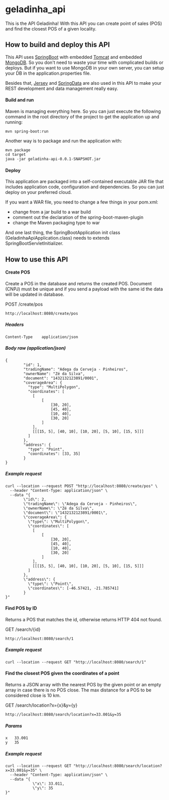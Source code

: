 # geladinha_api

This is the API Geladinha! With this API you can create point of sales (POS) and find the closest POS of a given locality.

## How to build and deploy this API

This API uses [SpringBoot](https://spring.io/projects/spring-boot) with embedded [Tomcat](http://tomcat.apache.org/) and embedded [MongoDB](https://www.mongodb.com/). So you don't need to waste your time with complicated builds or deploys. But if you want to use MongoDB in your own server, you can setup your DB in the application.properties file.

Besides that, [Jersey](https://jersey.github.io/) and [SpringData](https://spring.io/projects/spring-data) are also used in this API to make your REST development and data management really easy.

#### Build and run

Maven is managing everything here. So you can just execute the following command in the root directory of the project to get the application up and running:

```
mvn spring-boot:run
```

Another way is to package and run the application with:

```
mvn package
cd target
java -jar geladinha-api-0.0.1-SNAPSHOT.jar
```

#### Deploy

This application are packaged into a self-contained executable JAR file that includes application code, configuration and dependencies. So you can just deploy on your preferred cloud.

If you want a WAR file, you need to change a few things in your pom.xml:
- change from a jar build to a war build
- comment out the declaration of the spring-boot-maven-plugin
- change the Maven packaging type to war

And one last thing, the SpringBootApplication init class (GeladinhaApiApplication.class) needs to extends SpringBootServletInitializer.


## How to use this API


#### Create POS

Create a POS in the database and returns the created POS. Document (CNPJ) must be unique and if you send a payload with the same id the data will be updated in database.

POST /create/pos

```
http://localhost:8080/create/pos
```

##### Headers
```
Content-Type	application/json
```


##### Body raw (application/json)
```
{
        "id": 1, 
        "tradingName": "Adega da Cerveja - Pinheiros",
        "ownerName": "Zé da Silva",
        "document": "1432132123891/0001",
        "coverageArea": { 
          "type": "MultiPolygon", 
          "coordinates": [
            [
            	[
            		[30, 20], 
            		[45, 40], 
            		[10, 40], 
            		[30, 20]
            	]
            ], 
            [[[15, 5], [40, 10], [10, 20], [5, 10], [15, 5]]]
          ]
        },
        "address": { 
          "type": "Point",
          "coordinates": [33, 35]
        }
}

```

##### Example request

```
curl --location --request POST "http://localhost:8080/create/pos" \
  --header "Content-Type: application/json" \
  --data "{
        \"id\": 2, 
        \"tradingName\": \"Adega da Cerveja - Pinheiros\",
        \"ownerName\": \"Zé da Silva\",
        \"document\": \"1432132123891/0001\",
        \"coverageArea\": { 
          \"type\": \"MultiPolygon\", 
          \"coordinates\": [
            [
            	[
            		[30, 20], 
            		[45, 40], 
            		[10, 40], 
            		[30, 20]
            	]
            ], 
            [[[15, 5], [40, 10], [10, 20], [5, 10], [15, 5]]]
          ]
        },
        \"address\": { 
          \"type\": \"Point\",
          \"coordinates\": [-46.57421, -21.785741]
        }
}"
```


#### Find POS by ID

Returns a POS that matches the id, otherwise returns HTTP 404 not found.

GET /search/{id}

```
http://localhost:8080/search/1
```

##### Example request

```
curl --location --request GET "http://localhost:8080/search/1"
```


#### Find the closest POS given the coordinates of a point

Returns a JSON array with the nearest POS by the given point or an empty array in case there is no POS close. The max distance for a POS  to be considered close is 10 km.

GET /search/location?x={x}&y={y}

```
http://localhost:8080/search/location?x=33.001&y=35
```

##### Params
```
x	33.001
y	35
```

##### Example request

```
curl --location --request GET "http://localhost:8080/search/location?x=33.001&y=35" \
  --header "Content-Type: application/json" \
  --data "{
            \"x\": 33.011,
            \"y\": 35
}"
```

